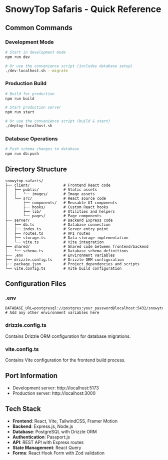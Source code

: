 # SnowyTop Safaris - Quick Reference

## Common Commands

### Development Mode
```bash
# Start in development mode
npm run dev

# Or use the convenience script (includes database setup)
./dev-localhost.sh --migrate
```

### Production Build
```bash
# Build for production
npm run build

# Start production server
npm run start

# Or use the convenience script (build & start)
./deploy-localhost.sh
```

### Database Operations
```bash
# Push schema changes to database
npm run db:push
```

## Directory Structure

```
snowytop-safaris/
├── client/               # Frontend React code
│   ├── public/           # Static assets
│   │   └── images/       # Image assets
│   └── src/              # React source code
│       ├── components/   # Reusable UI components
│       ├── hooks/        # Custom React hooks
│       ├── lib/          # Utilities and helpers
│       └── pages/        # Page components
├── server/               # Backend Express code
│   ├── db.ts             # Database connection
│   ├── index.ts          # Server entry point
│   ├── routes.ts         # API routes
│   ├── storage.ts        # Data storage implementation
│   └── vite.ts           # Vite integration
├── shared/               # Shared code between frontend/backend
│   └── schema.ts         # Database schema definitions
├── .env                  # Environment variables
├── drizzle.config.ts     # Drizzle ORM configuration
├── package.json          # Project dependencies and scripts
└── vite.config.ts        # Vite build configuration
```

## Configuration Files

### .env
```
DATABASE_URL=postgresql://postgres:your_password@localhost:5432/snowytop_safaris
# Add any other environment variables here
```

### drizzle.config.ts
Contains Drizzle ORM configuration for database migrations.

### vite.config.ts
Contains Vite configuration for the frontend build process.

## Port Information

- Development server: http://localhost:5173
- Production server: http://localhost:3000

## Tech Stack

- **Frontend**: React, Vite, TailwindCSS, Framer Motion
- **Backend**: Express.js, Node.js
- **Database**: PostgreSQL with Drizzle ORM
- **Authentication**: Passport.js
- **API**: REST API with Express routes
- **State Management**: React Query
- **Forms**: React Hook Form with Zod validation